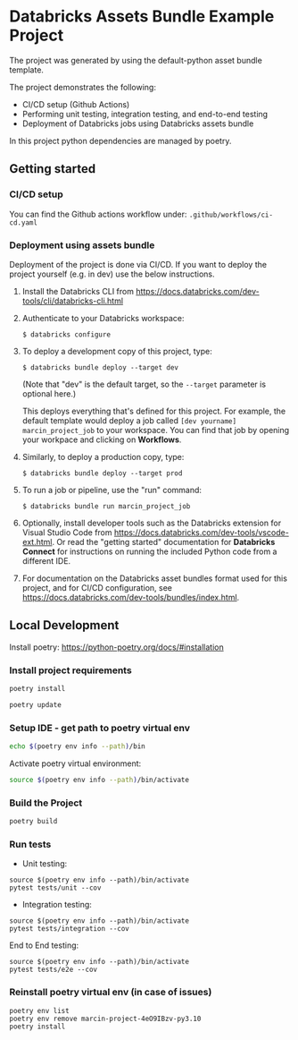 # Databricks Assets Bundle Example Project

The project was generated by using the default-python asset bundle template.

The project demonstrates the following:
* CI/CD setup (Github Actions)
* Performing unit testing, integration testing, and end-to-end testing
* Deployment of Databricks jobs using Databricks assets bundle

In this project python dependencies are managed by poetry.

## Getting started

### CI/CD setup

You can find the Github actions workflow under: `.github/workflows/ci-cd.yaml`

### Deployment using assets bundle

Deployment of the project is done via CI/CD. If you want to deploy the project yourself (e.g. in dev) use the below instructions.

1. Install the Databricks CLI from https://docs.databricks.com/dev-tools/cli/databricks-cli.html

2. Authenticate to your Databricks workspace:
    ```
    $ databricks configure
    ```

3. To deploy a development copy of this project, type:
    ```
    $ databricks bundle deploy --target dev
    ```
    (Note that "dev" is the default target, so the `--target` parameter
    is optional here.)

    This deploys everything that's defined for this project.
    For example, the default template would deploy a job called
    `[dev yourname] marcin_project_job` to your workspace.
    You can find that job by opening your workpace and clicking on **Workflows**.

4. Similarly, to deploy a production copy, type:
   ```
   $ databricks bundle deploy --target prod
   ```

5. To run a job or pipeline, use the "run" command:
   ```
   $ databricks bundle run marcin_project_job
   ```

6. Optionally, install developer tools such as the Databricks extension for Visual Studio Code from
   https://docs.databricks.com/dev-tools/vscode-ext.html. Or read the "getting started" documentation for
   **Databricks Connect** for instructions on running the included Python code from a different IDE.

7. For documentation on the Databricks asset bundles format used
   for this project, and for CI/CD configuration, see
   https://docs.databricks.com/dev-tools/bundles/index.html.

## Local Development

Install poetry: https://python-poetry.org/docs/#installation

### Install project requirements

```bash
poetry install
```

```bash
poetry update
```

### Setup IDE - get path to poetry virtual env

```bash
echo $(poetry env info --path)/bin
```

Activate poetry virtual environment:

```bash
source $(poetry env info --path)/bin/activate
```

### Build the Project

```sh
poetry build
```

### Run tests

* Unit testing:

```
source $(poetry env info --path)/bin/activate
pytest tests/unit --cov
```

* Integration testing:
```
source $(poetry env info --path)/bin/activate
pytest tests/integration --cov
```

End to End testing:
```
source $(poetry env info --path)/bin/activate
pytest tests/e2e --cov
```

### Reinstall poetry virtual env (in case of issues)

```
poetry env list
poetry env remove marcin-project-4eO9IBzv-py3.10
poetry install
```
